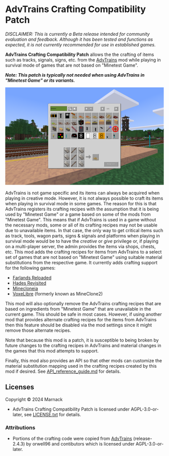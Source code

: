# AdvTrains Crafting Compatibility Patch

*DISCLAIMER: This is currently a Beta release intended for community evaluation and feedback.  Although it has been tested and functions as expected, it is not currently recommended for use in established games.*

**AdvTrains Crafting Compatibility Patch** allows the the crafting of items such as tracks, signals, signs, etc. from the [AdvTrains](https://content.minetest.net/packages/orwell/advtrains/) mod while playing in survival mode of games that are not based on "Minetest Game".

***Note: This patch is typically not needed when using AdvTrains in "Minetest Game" or its variants.***

![](screenshot.png)

AdvTrains is not game specific and its items can always be acquired when playing in creative mode.  However, it is not always possible to craft its items when playing in survival mode in some games.  The reason for this is that AdvTrains registers its crafting recipes with the assumption that it is being used by "Minetest Game" or a game based on some of the mods from "Minetest Game".  This means that if AdvTrains is used in a game without the necessary mods, some or all of its crafting recipes may not be usable due to unavailable items.  In that case, the only way to get critical items such as track, tools, wagon parts, signs & signals and platforms when playing in survival mode would be to have the *creative* or *give* privilege or, if playing on a multi-player server, the admin provides the items via shops, chests, etc.  This mod adds the crafting recipes for items from AdvTrains to a select set of games that are not based on "Minetest Game" using suitable material substitutions from the respective game.  It currently adds crafting support for the following games:

- [Farlands Reloaded](https://content.minetest.net/packages/wsor4035/farlands_reloaded/)
- [Hades Revisited](https://content.minetest.net/packages/Wuzzy/hades_revisited/)
- [Minecloneia](https://content.minetest.net/packages/ryvnf/mineclonia/)
- [VoxeLibre](https://content.minetest.net/packages/Wuzzy/mineclone2/) (formerly known as MineClone2)

This mod will also optionally remove the AdvTrains crafting recipes that are based on ingredients from "Minetest Game" that are unavailable in the current game.  This should be safe in most cases.  However, if using another mod that provides alternate crafting recipes for the items from AdvTrains then this feature should be disabled via the mod settings since it might remove those alternate recipes.

Note that because this mod is a patch, it is susceptible to being broken by future changes to the crafting recipes in AdvTrains and material changes in the games that this mod attempts to support.

Finally, this mod also provides an API so that other mods can customize the material substitution mapping used in the crafting recipes created by this mod if desired.  See [API_reference_guide.md](API_reference_guide.md) for details.

## Licenses

Copyright © 2024 Marnack

- AdvTrains Crafting Compatibility Patch is licensed under AGPL-3.0-or-later, see [LICENSE.txt](LICENSE.txt) for details.

### Attributions

- Portions of the crafting code were copied from [AdvTrains](https://git.bananach.space/advtrains.git/) (release-2.4.3) by orwell96 and contibutors which is licensed under AGPL-3.0-or-later.

